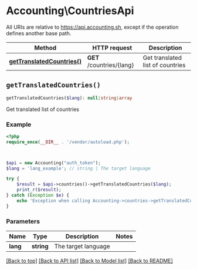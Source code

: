 # Accounting\CountriesApi

All URIs are relative to https://api.accounting.sh, except if the operation defines another base path.

| Method | HTTP request | Description |
| ------------- | ------------- | ------------- |
| [**getTranslatedCountries()**](CountriesApi.md#getTranslatedCountries) | **GET** /countries/{lang} | Get translated list of countries |


## `getTranslatedCountries()`

```php
getTranslatedCountries($lang): null|string|array
```

Get translated list of countries

### Example

```php
<?php
require_once(__DIR__ . '/vendor/autoload.php');



$api = new Accounting("auth_token");
$lang = 'lang_example'; // string | The target language

try {
    $result = $api->countries()->getTranslatedCountries($lang);
    print_r($result);
} catch (Exception $e) {
    echo 'Exception when calling Accounting->countries->getTranslatedCountries: ', $e->getMessage(), PHP_EOL;
}
```

### Parameters

| Name | Type | Description  | Notes |
| ------------- | ------------- | ------------- | ------------- |
| **lang** | **string**| The target language | |

[[Back to top]](#) [[Back to API list]](../../README.md#endpoints)
[[Back to Model list]](../../README.md#models)
[[Back to README]](../../README.md)
